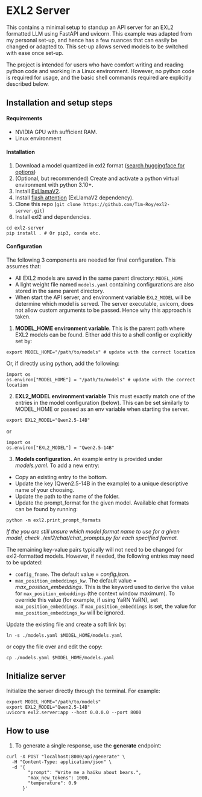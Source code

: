 # EXL2 Server

This contains a minimal setup to standup an API server for an EXL2 formatted LLM using FastAPI and uvicorn. This example was adapted from my personal set-up, and hence has a few nuances that can easily be changed or adapted to. This set-up allows served models to be switched with ease once set-up.

The project is intended for users who have comfort writing and reading python code and working in a Linux environment. However, no python code is required for usage, and the basic shell commands required are explicitly described below.

## Installation and setup steps

#### Requirements

- NVIDIA GPU with sufficient RAM.
- Linux environment

#### Installation

1. Download a model quantized in exl2 format ([search huggingface for options](https://huggingface.co/models?search=exl2))
1. (Optional, but recommended) Create and activate a python virtual environment with python 3.10+.
1. Install [ExLlamaV2](https://github.com/turboderp/exllamav2).
1. Install [flash attention](https://github.com/Dao-AILab/flash-attention) (ExLlamaV2 dependency).
1. Clone this repo (`git clone https://github.com/Tim-Roy/exl2-server.git`)
1. Install exl2 and dependencies.
```
cd exl2-server
pip install . # Or pip3, conda etc.
```

#### Configuration

The following 3 components are needed for final configuration. This assumes that:
- All EXL2 models are saved in the same parent directory: `MODEL_HOME`
- A light weight file named `models.yaml` containing configurations are also stored in the same parent directory.
- When start the API server, and environment variable `EXL2_MODEL` will be determine which model is served. The server executable, uvicorn, does not allow custom arguments to be passed. Hence why this approach is taken.

1. **MODEL_HOME environment variable**. This is the parent path where EXL2 models can be found. Either add this to a shell config or explicitly set by:

```
export MODEL_HOME="/path/to/models" # update with the correct location
```

Or, if directly using python, add the following:

```
import os
os.environ["MODEL_HOME"] = "/path/to/models" # update with the correct location
```

2. **EXL2_MODEL environment variable** This must exactly match one of the entries in the model configuration (below). This can be set similarly to MODEL_HOME or passed as an env variable when starting the server.

```
export EXL2_MODEL="Qwen2.5-14B"
```

or

```
import os
os.environ["EXL2_MODEL"] = "Qwen2.5-14B"
```

3. **Models configuration.** An example entry is provided under *models.yaml*. To add a new entry:
- Copy an existing entry to the bottom.
- Update the key (Qwen2.5-14B in the example) to a unique descriptive name of your choosing.
- Update the path to the name of the folder.
- Update the prompt_format for the given model. Available chat formats can be found by running:
```
python -m exl2.print_prompt_formats
```
*If the you are still unsure which model format name to use for a given model, check ./exl2/chat/chat_prompts.py for each specified format.*

The remaining key-value pairs typically will not need to be changed for exl2-formatted models. However, if needed, the following entries may need to be updated:
- `config_fname`. The default value = *config.json*.
- `max_position_embeddings_kw`. The default value = *max_position_embeddings*. This is the keyword used to derive the value for `max_position_embeddings` (the context window maximum). To override this value (for example, if using YaRN YaRN), set `max_position_embeddings`. If `max_position_embeddings` is set, the value for `max_position_embeddings_kw` will be ignored.

Update the existing file and create a soft link by:

`ln -s ./models.yaml $MODEL_HOME/models.yaml`

or copy the file over and edit the copy:

`cp ./models.yaml $MODEL_HOME/models.yaml`

## Initialize server

Initialize the server directly through the terminal. For example:

```
export MODEL_HOME="/path/to/models"
export EXL2_MODEL="Qwen2.5-14B"
uvicorn exl2.server:app --host 0.0.0.0 --port 8000
```

## How to use

1. To generate a single response, use the **generate** endpoint:
```
curl -X POST "localhost:8000/api/generate" \
  -H "Content-Type: application/json" \
  -d '{
        "prompt": "Write me a haiku about bears.",
        "max_new_tokens": 1000,
        "temperature": 0.9
      }'

```